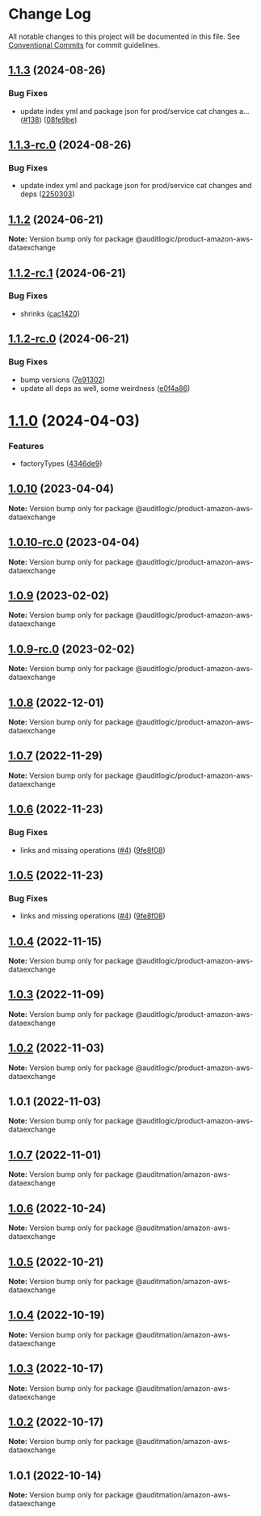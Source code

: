 # Change Log

All notable changes to this project will be documented in this file.
See [Conventional Commits](https://conventionalcommits.org) for commit guidelines.

## [1.1.3](https://github.com/auditlogic/product/compare/@auditlogic/product-amazon-aws-dataexchange@1.1.2...@auditlogic/product-amazon-aws-dataexchange@1.1.3) (2024-08-26)


### Bug Fixes

* update index yml and package json for prod/service cat changes a… ([#138](https://github.com/auditlogic/product/issues/138)) ([08fe9be](https://github.com/auditlogic/product/commit/08fe9beb1c8457462a19bc69caa02e6212d97e1a))





## [1.1.3-rc.0](https://github.com/auditlogic/product/compare/@auditlogic/product-amazon-aws-dataexchange@1.1.2...@auditlogic/product-amazon-aws-dataexchange@1.1.3-rc.0) (2024-08-26)


### Bug Fixes

* update index yml and package json for prod/service cat changes and deps ([2250303](https://github.com/auditlogic/product/commit/225030363a363608240135b7ebed386b28f01e4b))





## [1.1.2](https://github.com/auditlogic/product/compare/@auditlogic/product-amazon-aws-dataexchange@1.1.2-rc.1...@auditlogic/product-amazon-aws-dataexchange@1.1.2) (2024-06-21)

**Note:** Version bump only for package @auditlogic/product-amazon-aws-dataexchange





## [1.1.2-rc.1](https://github.com/auditlogic/product/compare/@auditlogic/product-amazon-aws-dataexchange@1.1.2-rc.0...@auditlogic/product-amazon-aws-dataexchange@1.1.2-rc.1) (2024-06-21)


### Bug Fixes

* shrinks ([cac1420](https://github.com/auditlogic/product/commit/cac14200fefcd8183ab69fe89a47bd3f70f563e9))





## [1.1.2-rc.0](https://github.com/auditlogic/product/compare/@auditlogic/product-amazon-aws-dataexchange@1.1.0...@auditlogic/product-amazon-aws-dataexchange@1.1.2-rc.0) (2024-06-21)


### Bug Fixes

* bump versions ([7e91302](https://github.com/auditlogic/product/commit/7e913023b8b312150ed7762c32fbbe616be71de5))
* update all deps as well, some weirdness ([e0f4a86](https://github.com/auditlogic/product/commit/e0f4a864714e2d3de6bbf3da014d5312fe53be2f))





# [1.1.0](https://github.com/auditlogic/product/compare/@auditlogic/product-amazon-aws-dataexchange@1.0.10...@auditlogic/product-amazon-aws-dataexchange@1.1.0) (2024-04-03)


### Features

* factoryTypes ([4346de9](https://github.com/auditlogic/product/commit/4346de92693aee892fccf725338ffc7b80ab182b))





## [1.0.10](https://github.com/auditlogic/product/compare/@auditlogic/product-amazon-aws-dataexchange@1.0.9...@auditlogic/product-amazon-aws-dataexchange@1.0.10) (2023-04-04)

**Note:** Version bump only for package @auditlogic/product-amazon-aws-dataexchange





## [1.0.10-rc.0](https://github.com/auditlogic/product/compare/@auditlogic/product-amazon-aws-dataexchange@1.0.9...@auditlogic/product-amazon-aws-dataexchange@1.0.10-rc.0) (2023-04-04)

**Note:** Version bump only for package @auditlogic/product-amazon-aws-dataexchange





## [1.0.9](https://github.com/auditlogic/product/compare/@auditlogic/product-amazon-aws-dataexchange@1.0.8...@auditlogic/product-amazon-aws-dataexchange@1.0.9) (2023-02-02)

**Note:** Version bump only for package @auditlogic/product-amazon-aws-dataexchange





## [1.0.9-rc.0](https://github.com/auditlogic/product/compare/@auditlogic/product-amazon-aws-dataexchange@1.0.8...@auditlogic/product-amazon-aws-dataexchange@1.0.9-rc.0) (2023-02-02)

**Note:** Version bump only for package @auditlogic/product-amazon-aws-dataexchange





## [1.0.8](https://github.com/auditlogic/product/compare/@auditlogic/product-amazon-aws-dataexchange@1.0.7...@auditlogic/product-amazon-aws-dataexchange@1.0.8) (2022-12-01)

**Note:** Version bump only for package @auditlogic/product-amazon-aws-dataexchange





## [1.0.7](https://github.com/auditlogic/product/compare/@auditlogic/product-amazon-aws-dataexchange@1.0.6...@auditlogic/product-amazon-aws-dataexchange@1.0.7) (2022-11-29)

**Note:** Version bump only for package @auditlogic/product-amazon-aws-dataexchange





## [1.0.6](https://github.com/auditlogic/product/compare/@auditlogic/product-amazon-aws-dataexchange@1.0.4...@auditlogic/product-amazon-aws-dataexchange@1.0.6) (2022-11-23)


### Bug Fixes

* links and missing operations ([#4](https://github.com/auditlogic/product/issues/4)) ([9fe8f08](https://github.com/auditlogic/product/commit/9fe8f08fe7c57fdb79f991ac35bd6ac2e7dcad38))





## [1.0.5](https://github.com/auditlogic/product/compare/@auditlogic/product-amazon-aws-dataexchange@1.0.4...@auditlogic/product-amazon-aws-dataexchange@1.0.5) (2022-11-23)


### Bug Fixes

* links and missing operations ([#4](https://github.com/auditlogic/product/issues/4)) ([9fe8f08](https://github.com/auditlogic/product/commit/9fe8f08fe7c57fdb79f991ac35bd6ac2e7dcad38))





## [1.0.4](https://github.com/auditlogic/product/compare/@auditlogic/product-amazon-aws-dataexchange@1.0.3...@auditlogic/product-amazon-aws-dataexchange@1.0.4) (2022-11-15)

**Note:** Version bump only for package @auditlogic/product-amazon-aws-dataexchange





## [1.0.3](https://github.com/auditlogic/product/compare/@auditlogic/product-amazon-aws-dataexchange@1.0.2...@auditlogic/product-amazon-aws-dataexchange@1.0.3) (2022-11-09)

**Note:** Version bump only for package @auditlogic/product-amazon-aws-dataexchange





## [1.0.2](https://github.com/auditlogic/product/compare/@auditlogic/product-amazon-aws-dataexchange@1.0.1...@auditlogic/product-amazon-aws-dataexchange@1.0.2) (2022-11-03)

**Note:** Version bump only for package @auditlogic/product-amazon-aws-dataexchange





## 1.0.1 (2022-11-03)

**Note:** Version bump only for package @auditlogic/product-amazon-aws-dataexchange





## [1.0.7](https://github.com/auditmation/store-content/compare/@auditmation/amazon-aws-dataexchange@1.0.6...@auditmation/amazon-aws-dataexchange@1.0.7) (2022-11-01)

**Note:** Version bump only for package @auditmation/amazon-aws-dataexchange





## [1.0.6](https://github.com/auditmation/store-content/compare/@auditmation/amazon-aws-dataexchange@1.0.5...@auditmation/amazon-aws-dataexchange@1.0.6) (2022-10-24)

**Note:** Version bump only for package @auditmation/amazon-aws-dataexchange





## [1.0.5](https://github.com/auditmation/store-content/compare/@auditmation/amazon-aws-dataexchange@1.0.4...@auditmation/amazon-aws-dataexchange@1.0.5) (2022-10-21)

**Note:** Version bump only for package @auditmation/amazon-aws-dataexchange





## [1.0.4](https://github.com/auditmation/store-content/compare/@auditmation/amazon-aws-dataexchange@1.0.3...@auditmation/amazon-aws-dataexchange@1.0.4) (2022-10-19)

**Note:** Version bump only for package @auditmation/amazon-aws-dataexchange





## [1.0.3](https://github.com/auditmation/store-content/compare/@auditmation/amazon-aws-dataexchange@1.0.2...@auditmation/amazon-aws-dataexchange@1.0.3) (2022-10-17)

**Note:** Version bump only for package @auditmation/amazon-aws-dataexchange





## [1.0.2](https://github.com/auditmation/store-content/compare/@auditmation/amazon-aws-dataexchange@1.0.1...@auditmation/amazon-aws-dataexchange@1.0.2) (2022-10-17)

**Note:** Version bump only for package @auditmation/amazon-aws-dataexchange





## 1.0.1 (2022-10-14)

**Note:** Version bump only for package @auditmation/amazon-aws-dataexchange
